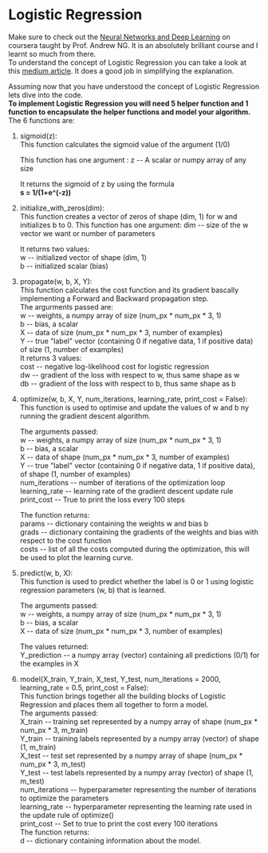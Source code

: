 # Logistic Regression

Make sure to check out the [Neural Networks and Deep Learning](https://www.coursera.org/learn/neural-networks-deep-learning) on coursera taught by Prof. Andrew NG. It is an absolutely brilliant course and I learnt so much from there.<br> 
To understand the concept of Logistic Regression you can take a look at this [medium article](https://medium.com/data-science-group-iitr/logistic-regression-simplified-9b4efe801389). It does a good job in simplifying the explanation.

Assuming now that you have understood the concept of Logistic Regression lets dive into the code.<br>
**To implement Logistic Regression you will need 5 helper function and 1 function to encapsulate the helper functions and model your algorithm.**<br>
The 6 functions are:<br>
1. sigmoid(z):<br>
   This function calculates the sigmoid value of the argument (1/0)
   
   This function has one argument : z -- A scalar or numpy array of any size
   
   It returns the sigmoid of z by using the formula<br>**s = 1/(1+e^(-z))**
2. initialize_with_zeros(dim):<br>
   This function creates a vector of zeros of shape (dim, 1) for w and initializes b to 0.
   This function has one argument:
    dim -- size of the w vector we want or number of parameters <br>
    
   It returns two values: <br>
    w -- initialized vector of shape (dim, 1)<br>
    b -- initialized scalar (bias)
3.  propagate(w, b, X, Y):<br>
   This function calculates the cost function and its gradient bascally implementing a Forward and Backward propagation step.<br>
   The argurments passed are:<br>
    w -- weights, a numpy array of size (num_px * num_px * 3, 1)<br>
    b -- bias, a scalar<br>
    X -- data of size (num_px * num_px * 3, number of examples)<br>
    Y -- true "label" vector (containing 0 if negative data, 1 if positive data) of size (1, number of examples)<br>
    It returns 3 values:<br>
    cost -- negative log-likelihood cost for logistic regression<br>
    dw -- gradient of the loss with respect to w, thus same shape as w<br>
    db -- gradient of the loss with respect to b, thus same shape as b

4. optimize(w, b, X, Y, num_iterations, learning_rate, print_cost = False):<br>
   This function is used to optimise and update the values of w and b ny running the gradient descent algorithm.<br>
   
   The arguments passed:<br>
    w -- weights, a numpy array of size (num_px * num_px * 3, 1)<br>
    b -- bias, a scalar<br>
    X -- data of shape (num_px * num_px * 3, number of examples)<br>
    Y -- true "label" vector (containing 0 if negative data, 1 if positive data), of shape (1, number of examples)<br>
    num_iterations -- number of iterations of the optimization loop<br>
    learning_rate -- learning rate of the gradient descent update rule<br>
    print_cost -- True to print the loss every 100 steps
   
   The function returns:<br>
    params -- dictionary containing the weights w and bias b<br>
    grads -- dictionary containing the gradients of the weights and bias with respect to the cost function<br>
    costs -- list of all the costs computed during the optimization, this will be used to plot the learning curve.
5. predict(w, b, X):<br>
   This function is used to predict whether the label is 0 or 1 using logistic regression parameters (w, b) that is learned.<br>
   
   The arguments passed:<br>
    w -- weights, a numpy array of size (num_px * num_px * 3, 1)<br>
    b -- bias, a scalar<br>
    X -- data of size (num_px * num_px * 3, number of examples)<br>
   
   The values returned:<br>
    Y_prediction -- a numpy array (vector) containing all predictions (0/1) for the examples in X
6. model(X_train, Y_train, X_test, Y_test, num_iterations = 2000, learning_rate = 0.5, print_cost = False):<br>
   This function brings together all the building blocks of Logistic Regression and places them all together to form a model.<br>
   The arguments passed:<br>
    X_train -- training set represented by a numpy array of shape (num_px * num_px * 3, m_train)<br>
    Y_train -- training labels represented by a numpy array (vector) of shape (1, m_train)<br>
    X_test -- test set represented by a numpy array of shape (num_px * num_px * 3, m_test)<br>
    Y_test -- test labels represented by a numpy array (vector) of shape (1, m_test)<br>
    num_iterations -- hyperparameter representing the number of iterations to optimize the parameters<br>
    learning_rate -- hyperparameter representing the learning rate used in the update rule of optimize()<br>
    print_cost -- Set to true to print the cost every 100 iterations<br>
   The function returns:<br>
   d -- dictionary containing information about the model.


